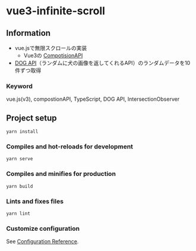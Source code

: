 # vue3-infinite-scroll

## Information
- vue.jsで無限スクロールの実装
  - Vue3の [CompotisionAPI](https://composition-api.vuejs.org/)
- [DOG API](https://dog.ceo/dog-api/)（ランダムに犬の画像を返してくれるAPI）のランダムデータを10件ずつ取得

### Keyword
vue.js(v3), compostionAPI, TypeScript, DOG API, IntersectionObserver

## Project setup
```
yarn install
```

### Compiles and hot-reloads for development
```
yarn serve
```

### Compiles and minifies for production
```
yarn build
```

### Lints and fixes files
```
yarn lint
```

### Customize configuration
See [Configuration Reference](https://cli.vuejs.org/config/).
